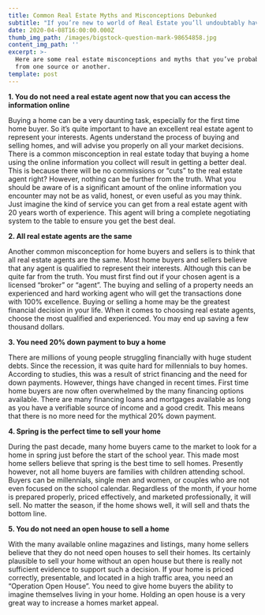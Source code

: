 ```yaml
---
title: Common Real Estate Myths and Misconceptions Debunked
subtitle: "If you’re new to world of Real Estate you’ll undoubtably have been exposed to\_some of the common rumors associated with the industry."
date: 2020-04-08T16:00:00.000Z
thumb_img_path: /images/bigstock-question-mark-98654858.jpg
content_img_path: ''
excerpt: >-
  Here are some real estate misconceptions and myths that you’ve probably heard
  from one source or another.
template: post
---
```

<!--StartFragment-->

**1. You do not need a real estate agent now that you can access the information online**

Buying a home can be a very daunting task, especially for the first time home buyer. So it’s quite important to have an excellent real estate agent to represent your interests. Agents understand the process of buying and selling homes, and will advise you properly on all your market decisions. There is a common misconception in real estate today that buying a home using the online information you collect will result in getting a better deal. This is because there will be no commissions or “cuts” to the real estate agent right? However, nothing can be further from the truth. What you should be aware of is a significant amount of the online information you encounter may not be as valid, honest, or even useful as you may think. Just imagine the kind of service you can get from a real estate agent with 20 years worth of experience. This agent will bring a complete negotiating system to the table to ensure you get the best deal.

**2. All real estate agents are the same**

Another common misconception for home buyers and sellers is to think that all real estate agents are the same. Most home buyers and sellers believe that any agent is qualified to represent their interests. Although this can be quite far from the truth. You must first find out if your chosen agent is a licensed “broker” or “agent”. The buying and selling of a property needs an experienced and hard working agent who will get the transactions done with 100% excellence. Buying or selling a home may be the greatest financial decision in your life. When it comes to choosing real estate agents, choose the most qualified and experienced. You may end up saving a few thousand dollars.

**3. You need 20% down payment to buy a home**

There are millions of young people struggling financially with huge student debts. Since the recession, it was quite hard for millennials to buy homes. According to studies, this was a result of strict financing and the need for down payments. However, things have changed in recent times. First time home buyers are now often overwhelmed by the many financing options available. There are many financing loans and mortgages available as long as you have a verifiable source of income and a good credit. This means that there is no more need for the mythical 20% down payment.

**4. Spring is the perfect time to sell your home**

During the past decade, many home buyers came to the market to look for a home in spring just before the start of the school year. This made most home sellers believe that spring is the best time to sell homes. Presently however, not all home buyers are families with children attending school. Buyers can be millennials, single men and women, or couples who are not even focused on the school calendar. Regardless of the month, if your home is prepared properly, priced effectively, and marketed professionally, it will sell. No matter the season, if the home shows well, it will sell and thats the bottom line.

**5. You do not need an open house to sell a home**

With the many available online magazines and listings, many home sellers believe that they do not need open houses to sell their homes. Its certainly plausible to sell your home without an open house but there is really not sufficient evidence to support such a decision. If your home is priced correctly, presentable, and located in a high traffic area, you need an “Operation Open House”. You need to give home buyers the ability to imagine themselves living in your home. Holding an open house is a very great way to increase a homes market appeal.

<!--EndFragment-->